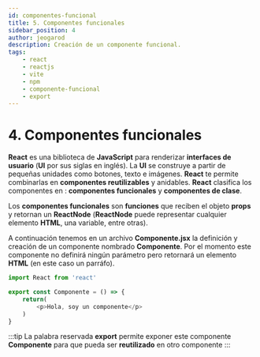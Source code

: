 ```yaml
---
id: componentes-funcional
title: 5. Componentes funcionales
sidebar_position: 4
author: jeogarod
description: Creación de un componente funcional.
tags:
    - react
    - reactjs
    - vite
    - npm
    - componente-funcional
    - export
---
```


# 4. Componentes funcionales

**React** es una biblioteca de **JavaScript** para renderizar **interfaces de usuario** (**UI** por sus siglas en inglés). La **UI** se construye a partir de pequeñas unidades como botones, texto e imágenes. **React** te permite combinarlas en **componentes reutilizables** y anidables. **React** clasifica los componentes en : **componentes funcionales** y **componentes de clase**.

Los **componentes funcionales** son **funciones** que reciben el objeto **props** y retornan un **ReactNode** (**ReactNode** puede representar cualquier elemento **HTML**, una variable, entre otras). 

A continuación tenemos en un archivo **Componente.jsx** la definición y creación de un componente nombrado **Componente**. Por el momento este componente no definirá ningún parámetro
pero retornará un elemento **HTML** (en este caso un parráfo).

```javascript title="/src/Componente.jsx"
import React from 'react'

export const Componente = () => {
    return(
        <p>Hola, soy un componente</p>
    )
}
```

:::tip
La palabra reservada **export** permite exponer este componente **Componente** para que pueda ser **reutilizado** en otro componente
:::